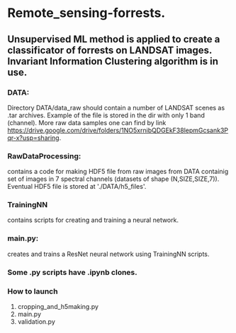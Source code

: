 # Remote_sensing-forrests. 
## Unsupervised ML method is applied to create a classificator of forrests on LANDSAT images. Invariant Information Clustering algorithm is in use.
### DATA:
Directory DATA/data_raw should contain a number of LANDSAT scenes as .tar archives. Example of the file is stored in the dir with only 1 band (channel).
More raw data samples one can find by link https://drive.google.com/drive/folders/1NO5xrnibQDGEkF38lepmGcsank3Pqr-x?usp=sharing.

### RawDataProcessing:
contains a code for making HDF5 file from raw images from DATA containig set of images in 7 spectral channels (datasets of shape (N,SIZE,SIZE,7)).
Eventual HDF5 file is stored at './DATA/h5_files'.

### TrainingNN
contains scripts for creating and training a neural network.

### main.py:
creates and trains a ResNet neural network using TrainingNN scripts.


### Some .py scripts have .ipynb clones.

### How to launch
1. cropping_and_h5making.py
2. main.py
3. validation.py